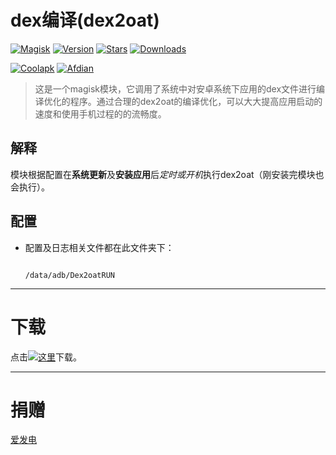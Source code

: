 # dex编译(dex2oat)

[![Magisk](https://img.shields.io/badge/Magisk-blue?style=flat&logo=magisk&logoColor=white)](https://github.com/topjohnwu/Magisk)
[![Version](https://img.shields.io/github/tag/HiiragiYunyun/Dex2oatRUN?label=版本)](https://github.com/HiiragiYunyun/Dex2oatRUN/releases/latest)
[![Stars](https://img.shields.io/github/stars/HiiragiYunyun/Dex2oatRUN?label=Github%20Stars&logo=github&style=flat "GitHub Repo stars")](https://github.com/HiiragiYunyun/Dex2oatRUN)
[![Downloads](https://img.shields.io/github/downloads/HiiragiYunyun/Dex2oatRUN/total?label=Github下载&logo=github)](https://github.com/HiiragiYunyun/Dex2oatRUN/releases)

[![Coolapk](https://img.shields.io/badge/酷安-柊芸芸-hotpink?logo=android)](http://www.coolapk.com/u/11696005)
[![Afdian](https://img.shields.io/badge/爱发电-林芸芸-hotpink?logo=https://github.dev/lin-yunyun/Dex2oatRUN/blob/main/medium/afdian.png)](https://afdian.net/a/linyunyun)

>这是一个magisk模块，它调用了系统中对安卓系统下应用的dex文件进行编译优化的程序。通过合理的dex2oat的编译优化，可以大大提高应用启动的速度和使用手机过程的的流畅度。

## 解释

模块根据配置在**系统更新**及**安装应用**后*定时或开机*执行dex2oat（刚安装完模块也会执行）。

## 配置

- 配置及日志相关文件都在此文件夹下：
  
  ```
  
  /data/adb/Dex2oatRUN
  
  ```

---

# 下载

点击[![这里](logo=https://github.dev/lin-yunyun/Dex2oatRUN/blob/main/medium/download.png)](https://github.com/HiiragiYunyun/Dex2oatRUN/releases)下载。

---

# 捐赠

[爱发电](https://afdian.net/a/linyunyun)

